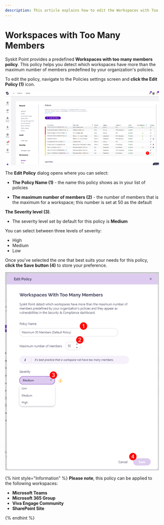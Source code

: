 ```yaml
---
description: This article explains how to edit the Workspaces with Too Many Members policy. 
---
```



# Workspaces with Too Many Members

Syskit Point provides a predefined **Workspaces with too many members policy**. This policy helps you detect which workspaces have more than the maximum number of members predefined by your organization's policies. 

To edit the policy, navigate to the Policies settings screen and **click the Edit Policy (1)** icon.

![Workspaces with Too Many Members - Edit Policy](../../../static/img/workspaces-with-too-many-members-edit-policy.png)

The **Edit Policy** dialog opens where you can select: 

* **The Policy Name (1)** - the name this policy shows as in your list of policies

* **The maximum number of members (2)** - the number of members that is the maximum for a workspace; this number is set at 50 as the default

**The Severity level (3)**.
  * The severity level set by default for this policy is **Medium**
  
You can select between three levels of severity: 

  * High
  * Medium
  * Low

Once you've selected the one that best suits your needs for this policy, **click the Save button (4)** to store your preference. 


![Workspaces with Too Many Members - Selection](../../../static/img/workspaces-with-too-many-members-selection.png)

{% hint style="Information" %}
**Please note**, this policy can be applied to the following workspaces:
* **Microsoft Teams**
* **Microsoft 365 Group**
* **Viva Engage Community**
* **SharePoint Site**

{% endhint %}